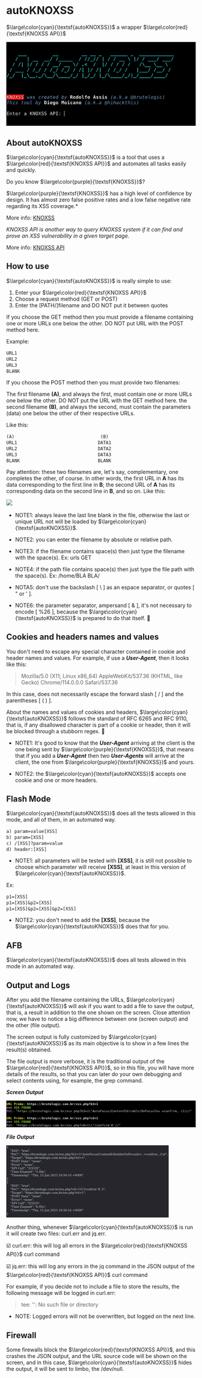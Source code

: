 # autoKNOXSS

$\large\color{cyan}{\textsf{autoKNOXSS}}$ a wrapper $\large\color{red}{\textsf{KNOXSS API}}$

![](https://github.com/hihackthis/autoKNOXSS/blob/main/images/01.gif)

## About autoKNOXSS

$\large\color{cyan}{\textsf{autoKNOXSS}}$ is a tool that uses a $\large\color{red}{\textsf{KNOXSS API}}$ and automates all tasks easily and quickly.

Do you know $\large\color{purple}{\textsf{KNOXSS}}$?

$\large\color{purple}{\textsf{KNOXSS}}$ has a high level of confidence by design. It has almost zero false positive rates and a low false negative rate regarding its XSS coverage.*

More info: [KNOXSS](https://knoxss.me/)

*KNOXSS API is another way to query KNOXSS system if it can find and prove an XSS vulnerability in a given target page.*

More info: [KNOXSS API](https://knoxss.me/?page_id=2729)

## How to use

$\large\color{cyan}{\textsf{autoKNOXSS}}$ is really simple to use:

1. Enter your $\large\color{red}{\textsf{KNOXSS API}}$
2. Choose a request method (GET or POST)
3. Enter the [PATH/]filename and DO NOT put it between quotes

If you choose the GET method then you must provide a filename containing one or more URLs one below the other. DO NOT put URL with the POST method here.

Example:

```
URL1
URL2
URL3
BLANK
```

If you choose the POST method then you must provide two filenames:

The first filename **(A)**, and always the first, must contain one or more URLs one below the other. DO NOT put the URL with the GET method here.
the second filename **(B)**, and always the second, must contain the parameters (data) one below the other of their respective URLs.

Like this:
```
(A)                                (B)
URL1                              DATA1
URL2                              DATA2
URL3                              DATA3
BLANK                             BLANK
```

Pay attention: these two filenames are, let's say, complementary, one completes the other, of course. In other words, the first URL in **A** has its data corresponding to the first line in **B**; the second URL of **A** has its corresponding data on the second line in **B**, and so on. Like this:

![](https://github.com/hihackthis/autoKNOXSS/blob/main/images/04.gif)

- NOTE1: always leave the last line blank in the file, otherwise the last or unique URL not will be loaded by $\large\color{cyan}{\textsf{autoKNOXSS}}$.

- NOTE2:  you can enter the filename by absolute or relative path.

- NOTE3: if the filename contains space(s) then just type the filename with the space(s). Ex: urls GET

- NOTE4: if the path file contains space(s) then just type the file path with the space(s). Ex: /home/BLA BLA/

- NOTA5: don't use the backslash [ \ ] as an espace separator, or quotes [ " or ' ].

- NOTE6: the parameter separator, ampersand [ & ], it's not necessary to encode [ %26 ], because the $\large\color{cyan}{\textsf{autoKNOXSS}}$ is prepared to do that itself. :vulcan_salute:

## Cookies and headers names and values

You don't need to escape any special character contained in cookie and header names and values. For example, if use a ***User-Agent***, then it looks like this:

> Mozilla/5.0 (X11; Linux x86_64) AppleWebKit/537.36 (KHTML, like Gecko) Chrome/114.0.0.0 Safari/537.36

In this case, does not necessarily escape the forward slash [ / ] and the parentheses [ ( ) ].

About the names and values of cookies and headers, $\large\color{cyan}{\textsf{autoKNOXSS}}$ follows the standard of RFC 6265 and RFC 9110, that is, if any disallowed character is part of a cookie or header, then it will be blocked through a stubborn regex. :muscle:

- NOTE1: It's good to know that the ***User-Agent*** arriving at the client is the one being sent by $\large\color{purple}{\textsf{KNOXSS}}$, that means that if you add a ***User-Agent*** then two ***User-Agents*** will arrive at the client, the one from $\large\color{purple}{\textsf{KNOXSS}}$ and yours.

- NOTE2: the $\large\color{cyan}{\textsf{autoKNOXSS}}$ accepts one cookie and one or more headers.

## Flash Mode

$\large\color{cyan}{\textsf{autoKNOXSS}}$ does all the tests allowed in this mode, and all of them, in an automated way.

```
a) param=value[XSS]
b) param=[XSS]
c) /[XSS]?param=value 
d) header:[XSS]
```

- NOTE1: all parameters will be tested with **[XSS]**, it is still not possible to choose which parameter will receive **[XSS]**, at least in this version of $\large\color{cyan}{\textsf{autoKNOXSS}}$.

Ex:
```
p1=[XSS]
p1=[XSS]&p2=[XSS]
p1=[XSS]&p2=[XSS]&p2=[XSS]
```

- NOTE2: you don't need to add the **[XSS]**, because the $\large\color{cyan}{\textsf{autoKNOXSS}}$ does that for you.

## AFB

$\large\color{cyan}{\textsf{autoKNOXSS}}$ does all tests allowed in this mode in an automated way.

## Output and Logs

After you add the filename containing the URLs, $\large\color{cyan}{\textsf{autoKNOXSS}}$ will ask if you want to add a file to save the output, that is, a result in addition to the one shown on the screen. Close attention now, we have to notice a big difference between one (screen output) and the other (file output).

The screen output is fully customized by $\large\color{cyan}{\textsf{autoKNOXSS}}$ as its main objective is to show in a few lines the result(s) obtained.

The file output is more verbose, it is the traditional output of the $\large\color{red}{\textsf{KNOXSS API}}$, so in this file, you will have more details of the results, so that you can later do your own debugging and select contents using, for example, the grep command.

***Screen Output***

![](https://github.com/hihackthis/autoKNOXSS/blob/main/images/02.png)

***File Output***

![](https://github.com/hihackthis/autoKNOXSS/blob/main/images/03.png)

Another thing, whenever $\large\color{cyan}{\textsf{autoKNOXSS}}$ is run it will create two files: curl.err and jq.err.

:ballot_box_with_check: curl.err: this will log all errors in the $\large\color{red}{\textsf{KNOXSS API}}$ curl command

:ballot_box_with_check: jq.err: this will log any errors in the jq command in the JSON output of the $\large\color{red}{\textsf{KNOXSS API}}$ curl command

For example, if you decide not to include a file to store the results, the following message will be logged in curl.err:

> tee: '': No such file or directory

- NOTE: Logged errors will not be overwritten, but logged on the next line.

## Firewall

Some firewalls block the $\large\color{red}{\textsf{KNOXSS API}}$, and this crashes the JSON output, and the URL source code will be shown on the screen, and in this case, $\large\color{cyan}{\textsf{autoKNOXSS}}$ hides the output, it will be sent to limbo, the /dev/null.

